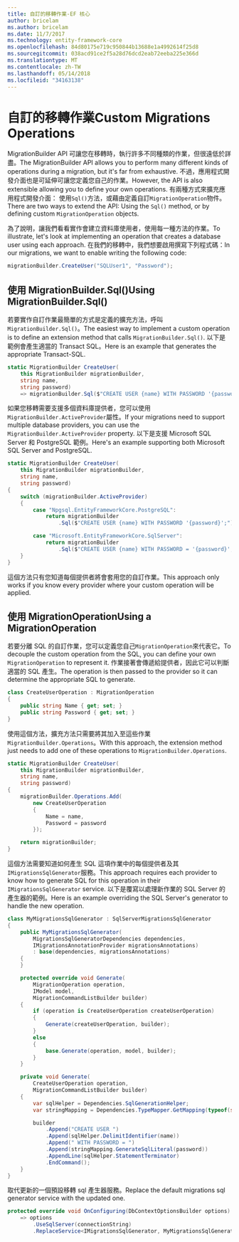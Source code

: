```yaml
---
title: 自訂的移轉作業-EF 核心
author: bricelam
ms.author: bricelam
ms.date: 11/7/2017
ms.technology: entity-framework-core
ms.openlocfilehash: 84d80175e719c950844b13688e1a4992614f25d8
ms.sourcegitcommit: 038acd91ce2f5a28d76dcd2eab72eeba225e366d
ms.translationtype: MT
ms.contentlocale: zh-TW
ms.lasthandoff: 05/14/2018
ms.locfileid: "34163138"
---
```

<a name="custom-migrations-operations"></a><span data-ttu-id="16926-102">自訂的移轉作業</span><span class="sxs-lookup"><span data-stu-id="16926-102">Custom Migrations Operations</span></span>
============================
<span data-ttu-id="16926-103">MigrationBuilder API 可讓您在移轉時，執行許多不同種類的作業，但很遠低於詳盡。</span><span class="sxs-lookup"><span data-stu-id="16926-103">The MigrationBuilder API allows you to perform many different kinds of operations during a migration, but it's far from exhaustive.</span></span> <span data-ttu-id="16926-104">不過，應用程式開發介面也是可延伸可讓您定義您自己的作業。</span><span class="sxs-lookup"><span data-stu-id="16926-104">However, the API is also extensible allowing you to define your own operations.</span></span> <span data-ttu-id="16926-105">有兩種方式來擴充應用程式開發介面： 使用`Sql()`方法，或藉由定義自訂`MigrationOperation`物件。</span><span class="sxs-lookup"><span data-stu-id="16926-105">There are two ways to extend the API: Using the `Sql()` method, or by defining custom `MigrationOperation` objects.</span></span>

<span data-ttu-id="16926-106">為了說明，讓我們看看實作會建立資料庫使用者，使用每一種方法的作業。</span><span class="sxs-lookup"><span data-stu-id="16926-106">To illustrate, let's look at implementing an operation that creates a database user using each approach.</span></span> <span data-ttu-id="16926-107">在我們的移轉中，我們想要啟用撰寫下列程式碼：</span><span class="sxs-lookup"><span data-stu-id="16926-107">In our migrations, we want to enable writing the following code:</span></span>

``` csharp
migrationBuilder.CreateUser("SQLUser1", "Password");
```

<a name="using-migrationbuildersql"></a><span data-ttu-id="16926-108">使用 MigrationBuilder.Sql()</span><span class="sxs-lookup"><span data-stu-id="16926-108">Using MigrationBuilder.Sql()</span></span>
----------------------------
<span data-ttu-id="16926-109">若要實作自訂作業最簡單的方式是定義的擴充方法，呼叫`MigrationBuilder.Sql()`。</span><span class="sxs-lookup"><span data-stu-id="16926-109">The easiest way to implement a custom operation is to define an extension method that calls `MigrationBuilder.Sql()`.</span></span>
<span data-ttu-id="16926-110">以下是範例會產生適當的 Transact SQL。</span><span class="sxs-lookup"><span data-stu-id="16926-110">Here is an example that generates the appropriate Transact-SQL.</span></span>

``` csharp
static MigrationBuilder CreateUser(
    this MigrationBuilder migrationBuilder,
    string name,
    string password)
    => migrationBuilder.Sql($"CREATE USER {name} WITH PASSWORD '{password}';");
```

<span data-ttu-id="16926-111">如果您移轉需要支援多個資料庫提供者，您可以使用`MigrationBuilder.ActiveProvider`屬性。</span><span class="sxs-lookup"><span data-stu-id="16926-111">If your migrations need to support multiple database providers, you can use the `MigrationBuilder.ActiveProvider` property.</span></span> <span data-ttu-id="16926-112">以下是支援 Microsoft SQL Server 和 PostgreSQL 範例。</span><span class="sxs-lookup"><span data-stu-id="16926-112">Here's an example supporting both Microsoft SQL Server and PostgreSQL.</span></span>

``` csharp
static MigrationBuilder CreateUser(
    this MigrationBuilder migrationBuilder,
    string name,
    string password)
{
    switch (migrationBuilder.ActiveProvider)
    {
        case "Npgsql.EntityFrameworkCore.PostgreSQL":
            return migrationBuilder
                .Sql($"CREATE USER {name} WITH PASSWORD '{password}';");

        case "Microsoft.EntityFrameworkCore.SqlServer":
            return migrationBuilder
                .Sql($"CREATE USER {name} WITH PASSWORD = '{password}';");
    }
}
```

<span data-ttu-id="16926-113">這個方法只有您知道每個提供者將會套用您的自訂作業。</span><span class="sxs-lookup"><span data-stu-id="16926-113">This approach only works if you know every provider where your custom operation will be applied.</span></span>

<a name="using-a-migrationoperation"></a><span data-ttu-id="16926-114">使用 MigrationOperation</span><span class="sxs-lookup"><span data-stu-id="16926-114">Using a MigrationOperation</span></span>
---------------------------
<span data-ttu-id="16926-115">若要分離 SQL 的自訂作業，您可以定義您自己`MigrationOperation`來代表它。</span><span class="sxs-lookup"><span data-stu-id="16926-115">To decouple the custom operation from the SQL, you can define your own `MigrationOperation` to represent it.</span></span> <span data-ttu-id="16926-116">作業接著會傳遞給提供者，因此它可以判斷適當的 SQL 產生。</span><span class="sxs-lookup"><span data-stu-id="16926-116">The operation is then passed to the provider so it can determine the appropriate SQL to generate.</span></span>

``` csharp
class CreateUserOperation : MigrationOperation
{
    public string Name { get; set; }
    public string Password { get; set; }
}
```

<span data-ttu-id="16926-117">使用這個方法，擴充方法只需要將其加入至這些作業`MigrationBuilder.Operations`。</span><span class="sxs-lookup"><span data-stu-id="16926-117">With this approach, the extension method just needs to add one of these operations to `MigrationBuilder.Operations`.</span></span>

``` csharp
static MigrationBuilder CreateUser(
    this MigrationBuilder migrationBuilder,
    string name,
    string password)
{
    migrationBuilder.Operations.Add(
        new CreateUserOperation
        {
            Name = name,
            Password = password
        });

    return migrationBuilder;
}
```

<span data-ttu-id="16926-118">這個方法需要知道如何產生 SQL 這項作業中的每個提供者及其`IMigrationsSqlGenerator`服務。</span><span class="sxs-lookup"><span data-stu-id="16926-118">This approach requires each provider to know how to generate SQL for this operation in their `IMigrationsSqlGenerator` service.</span></span> <span data-ttu-id="16926-119">以下是覆寫以處理新作業的 SQL Server 的產生器的範例。</span><span class="sxs-lookup"><span data-stu-id="16926-119">Here is an example overriding the SQL Server's generator to handle the new operation.</span></span>

``` csharp
class MyMigrationsSqlGenerator : SqlServerMigrationsSqlGenerator
{
    public MyMigrationsSqlGenerator(
        MigrationsSqlGeneratorDependencies dependencies,
        IMigrationsAnnotationProvider migrationsAnnotations)
        : base(dependencies, migrationsAnnotations)
    {
    }

    protected override void Generate(
        MigrationOperation operation,
        IModel model,
        MigrationCommandListBuilder builder)
    {
        if (operation is CreateUserOperation createUserOperation)
        {
            Generate(createUserOperation, builder);
        }
        else
        {
            base.Generate(operation, model, builder);
        }
    }

    private void Generate(
        CreateUserOperation operation,
        MigrationCommandListBuilder builder)
    {
        var sqlHelper = Dependencies.SqlGenerationHelper;
        var stringMapping = Dependencies.TypeMapper.GetMapping(typeof(string));

        builder
            .Append("CREATE USER ")
            .Append(sqlHelper.DelimitIdentifier(name))
            .Append(" WITH PASSWORD = ")
            .Append(stringMapping.GenerateSqlLiteral(password))
            .AppendLine(sqlHelper.StatementTerminator)
            .EndCommand();
    }
}
```

<span data-ttu-id="16926-120">取代更新的一個預設移轉 sql 產生器服務。</span><span class="sxs-lookup"><span data-stu-id="16926-120">Replace the default migrations sql generator service with the updated one.</span></span>

``` csharp
protected override void OnConfiguring(DbContextOptionsBuilder options)
    => options
        .UseSqlServer(connectionString)
        .ReplaceService<IMigrationsSqlGenerator, MyMigrationsSqlGenerator>();
```
